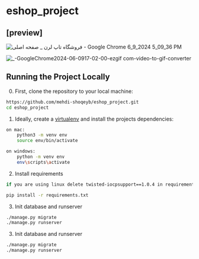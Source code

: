 # eshop_project

## [preview]

![فروشگاه تاپ لرن _ صفحه اصلی - Google Chrome 6_9_2024 5_09_36 PM](https://github.com/mehdi-shoqeyb/eshop_project/assets/168349368/4f562750-0a58-4592-9bf4-662b3bd4b341)

![_-GoogleChrome2024-06-0917-02-00-ezgif com-video-to-gif-converter](https://github.com/mehdi-shoqeyb/eshop_project/assets/168349368/18ffd468-0dee-4c04-ba0f-62ac18d22e06)

## Running the Project Locally

0. First, clone the repository to your local machine:
```bash
https://github.com/mehdi-shoqeyb/eshop_project.git
cd eshop_project
```

1. Ideally, create a [virtualenv](https://docs.python-guide.org/dev/virtualenvs/) and install the projects dependencies:
```bash
on mac:
    python3 -m venv env
    source env/bin/activate

on windows:
    python -m venv env
    env\scripts\activate
```

2. Install requirements
```bash
if you are using linux delete twisted-iocpsupport==1.0.4 in requirements.txt

pip install -r requirements.txt
```

3. Init database and runserver
```bash
./manage.py migrate
./manage.py runserver
```


3. Init database and runserver
```bash
./manage.py migrate
./manage.py runserver
```
